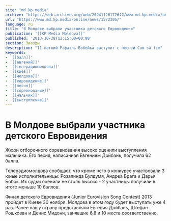 ```yaml
---
site: "md.kp.media"
archive: "https://web.archive.org/web/20241126172642/www.md.kp.media/online/news/1572305/"
url: "https://www.md.kp.media/online/news/1572305/"
language: ru
title: "В Молдове выбрали участника детского Евровидения"
publication: '[[KP Media Moldova]]'
published: '2013-10-28T12:15:00+00:00'
section: Звезды
description: "11-летний Рафаэль Бобейка выступит с песней Cum să fim"
keywords:
- '[[балл]]'
- '[[евгений]]'
- '[[телерадиомолдова]]'
- '[[киев]]'
- '[[молдова]]'
- '[[евровидение]]'
- '[[песня]]'
- '[[соревнование]]'
- '[[мальчик]]'
- '[[выступление]]'
---
```


# В Молдове выбрали участника детского Евровидения

Жюри отборочного соревнования высоко оценили выступления мальчика. Его песня, написанная Евгением Дойбань, получила 62 балла.

Телерадиомолдова сообщает, что кроме него в конкурсе участвовали 3 юные исполнительницы: Розалинда Булдумя, Андреа Брага и Дарья Бобок. Их судьи оценили не столь высоко - 2 участницы получили в итоге меньше 10 баллов.

Финал детского Евровидения (Junior Eurovision Song Contest) 2013 пройдет в Киеве 30 ноября. Молдова в этом году будет выступать уже 4 раз. Ранее нашу страну представляли Евгения Дойбань, Штефан Рошкован и Денис Мидони, занявшие 6,8 и 10 места соответственно.
